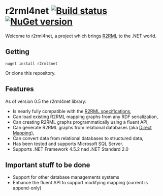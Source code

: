 # r2rml4net [![Build status][build-badge]][build-link] [![NuGet version][nuget-badge]][nuget-link]

Welcome to r2rml4net, a project which brings [R2RML](http://www.w3.org/TR/r2rml/) to the .NET world.

## Getting

```
nuget install r2rml4net
```

Or clone this repository.

## Features

As of version 0.5 the r2rml4net library:

* Is nearly fully compatible with the [R2RML specifications](http://www.w3.org/TR/r2rml/),
* Can load existing R2RML mapping graphs from any RDF serialization,
* Can creating R2RML graphs programmatically using a fluent API,
* Can generate R2RML graphs from relational databases (aka [Direct Mapping](http://www.w3.org/TR/rdb-direct-mapping/)),
* Can convert data from relational databases to structured data,
* Has been tested and supports Microsoft SQL Server.
* Supports .NET Framework 4.5.2 nad .NET Standard 2.0

## Important stuff to be done

* Support for other database managements systems
* Enhance the fluent API to support modifying mapping (current is append-only)

[nuget-badge]: https://badge.fury.io/nu/nuget.svg
[nuget-link]: https://badge.fury.io/nu/nuget
[build-badge]: https://ci.appveyor.com/api/projects/status/8y8hj6jd6d0urw6p/branch/master?svg=true
[build-link]: https://ci.appveyor.com/project/tpluscode/r2rml4net/branch/master
